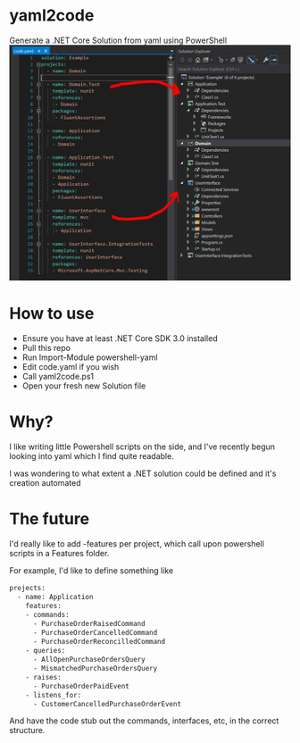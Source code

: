 # yaml2code
Generate a .NET Core Solution from yaml using PowerShell
![yaml2code](/yaml2code.png)

# How to use
- Ensure you have at least .NET Core SDK 3.0 installed
- Pull this repo
- Run Import-Module powershell-yaml
- Edit code.yaml if you wish
- Call yaml2code.ps1
- Open your fresh new Solution file

# Why?
I like writing little Powershell scripts on the side, and I've recently begun looking into yaml which I find quite readable.

I was wondering to what extent a .NET solution could be defined and it's creation automated

# The future

I'd really like to add -features per project, which call upon powershell scripts in a Features folder.

For example, I'd like to define something like
```
projects:
  - name: Application
    features:
    - commands:
      - PurchaseOrderRaisedCommand
      - PurchaseOrderCancelledCommand
      - PurchaseOrderReconcilledCommand
    - queries:
      - AllOpenPurchaseOrdersQuery
      - MismatchedPurchaseOrdersQuery
    - raises:
      - PurchaseOrderPaidEvent
    - listens_for:
      - CustomerCancelledPurchaseOrderEvent
```

And have the code stub out the commands, interfaces, etc, in the correct structure.

